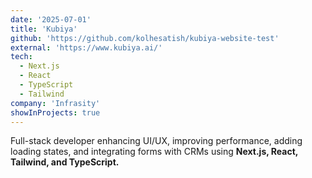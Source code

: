 ```yaml
---
date: '2025-07-01'
title: 'Kubiya'
github: 'https://github.com/kolhesatish/kubiya-website-test'
external: 'https://www.kubiya.ai/'
tech:
  - Next.js
  - React
  - TypeScript
  - Tailwind
company: 'Infrasity'
showInProjects: true
---
```


Full-stack developer enhancing UI/UX, improving performance, adding loading states, and integrating forms with CRMs using **Next.js, React, Tailwind, and TypeScript.**
